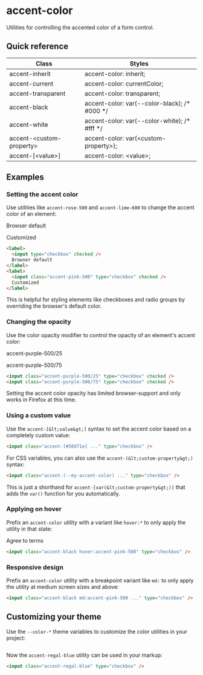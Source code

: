 # accent-color

Utilities for controlling the accented color of a form control.



## Quick reference

| Class                    | Styles                                                                     |
| ------------------------ | -------------------------------------------------------------------------- |
| accent-inherit           | accent-color: inherit;                                                     |
| accent-current           | accent-color: currentColor;                                                |
| accent-transparent       | accent-color: transparent;                                                 |
| accent-black             | accent-color: var(--color-black); /* #000 */                             |
| accent-white             | accent-color: var(--color-white); /* #fff */                             |
| accent-&lt;custom-property&gt; | accent-color: var(&lt;custom-property&gt;);                                      |
| accent-\[&lt;value&gt;\]       | accent-color: &lt;value&gt;;                                                     |

## Examples

### Setting the accent color

Use utilities like `accent-rose-500` and `accent-lime-600` to change the accent color of an element:

Browser default

Customized

```html
<label>
  <input type="checkbox" checked />
  Browser default
</label>
<label>
  <input class="accent-pink-500" type="checkbox" checked />
  Customized
</label>
```

This is helpful for styling elements like checkboxes and radio groups by overriding the browser's default color.

### Changing the opacity

Use the color opacity modifier to control the opacity of an element's accent color:

accent-purple-500/25

accent-purple-500/75

```html
<input class="accent-purple-500/25" type="checkbox" checked />
<input class="accent-purple-500/75" type="checkbox" checked />
```

Setting the accent color opacity has limited browser-support and only works in Firefox at this time.

### Using a custom value

Use the `accent-[&lt;value&gt;]` syntax to set the accent color based on a completely custom value:

```html
<input class="accent-[#50d71e] ..." type="checkbox" />
```

For CSS variables, you can also use the `accent-(&lt;custom-property&gt;)` syntax:

```html
<input class="accent-(--my-accent-color) ..." type="checkbox" />
```

This is just a shorthand for `accent-[var(&lt;custom-property&gt;)]` that adds the `var()` function for you automatically.

### Applying on hover

Prefix an `accent-color` utility with a variant like `hover:*` to only apply the utility in that state:

Agree to terms

```html
<input class="accent-black hover:accent-pink-500" type="checkbox" />
```


### Responsive design

Prefix an `accent-color` utility with a breakpoint variant like `md:` to only apply the utility at medium screen sizes and above:

```html
<input class="accent-black md:accent-pink-500 ..." type="checkbox" />
```


## Customizing your theme

Use the `--color-*` theme variables to customize the color utilities in your project:

```css
```

Now the `accent-regal-blue` utility can be used in your markup:

```html
<input class="accent-regal-blue" type="checkbox" />
```

